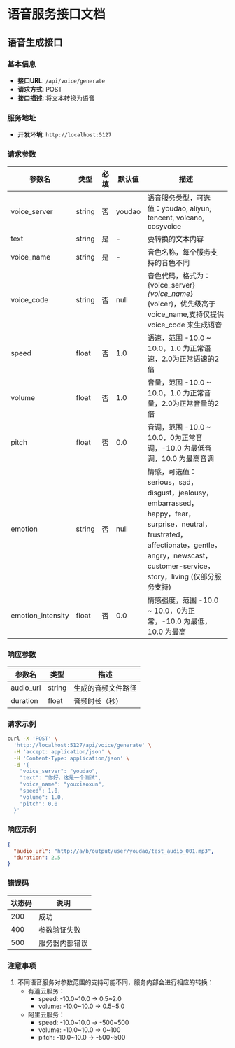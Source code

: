 # 语音服务接口文档

## 语音生成接口

### 基本信息

- **接口URL**: `/api/voice/generate`
- **请求方式**: POST
- **接口描述**: 将文本转换为语音

### 服务地址
- **开发环境**: `http://localhost:5127`


### 请求参数

| 参数名 | 类型 | 必填 | 默认值 | 描述 |
|-------|------|------|-------|------|
| voice_server | string | 否 | youdao | 语音服务类型，可选值：youdao, aliyun, tencent, volcano, cosyvoice |
| text | string | 是 | - | 要转换的文本内容 |
| voice_name | string | 是 | - | 音色名称，每个服务支持的音色不同 |
| voice_code | string | 否 | null | 音色代码，格式为：{voice_server}_{voice_name}_{voicer}，优先级高于voice_name,支持仅提供 voice_code 来生成语音 |
| speed | float | 否 | 1.0 | 语速，范围 -10.0 ~ 10.0，1.0 为正常语速，2.0为正常语速的2倍 |
| volume | float | 否 | 1.0 | 音量，范围 -10.0 ~ 10.0，1.0 为正常音量，2.0为正常音量的2倍 |
| pitch | float | 否 | 0.0 | 音调，范围 -10.0 ~ 10.0，0为正常音调，-10.0 为最低音调，10.0 为最高音调 |
| emotion | string | 否 | null | 情感，可选值：serious，sad，disgust，jealousy，embarrassed，happy，fear，surprise，neutral，frustrated，affectionate，gentle，angry，newscast，customer-service，story，living (仅部分服务支持) |
| emotion_intensity | float | 否 | 0.0 | 情感强度，范围 -10.0 ~ 10.0，0为正常，-10.0 为最低，10.0 为最高 |


### 响应参数

| 参数名 | 类型 | 描述 |
|--------|------|------|
| audio_url | string | 生成的音频文件路径 |
| duration | float | 音频时长（秒） |

### 请求示例

```bash
curl -X 'POST' \
  'http://localhost:5127/api/voice/generate' \
  -H 'accept: application/json' \
  -H 'Content-Type: application/json' \
  -d '{
    "voice_server": "youdao",
    "text": "你好，这是一个测试",
    "voice_name": "youxiaoxun",
    "speed": 1.0,
    "volume": 1.0,
    "pitch": 0.0
  }'
```

### 响应示例

```json
{
  "audio_url": "http://a/b/output/user/youdao/test_audio_001.mp3",
  "duration": 2.5
}
```

### 错误码

| 状态码 | 说明 |
|--------|------|
| 200 | 成功 |
| 400 | 参数验证失败 |
| 500 | 服务器内部错误 |

### 注意事项
1. 不同语音服务对参数范围的支持可能不同，服务内部会进行相应的转换：
   - 有道云服务：
     * speed: -10.0~10.0 -> 0.5~2.0
     * volume: -10.0~10.0 -> 0.5~5.0
   - 阿里云服务：
     * speed: -10.0~10.0 -> -500~500
     * volume: -10.0~10.0 -> 0~100
     * pitch: -10.0~10.0 -> -500~500

